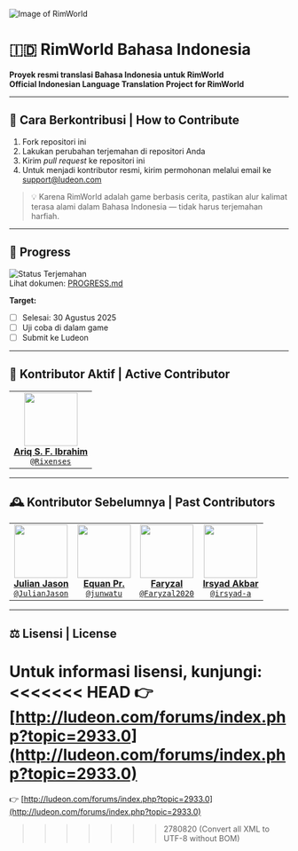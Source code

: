 ![Image of RimWorld](http://rimworldwiki.com/images/thumb/8/8c/Rimworldlogo.png/600px-Rimworldlogo.png)

# 🇮🇩 RimWorld Bahasa Indonesia  
**Proyek resmi translasi Bahasa Indonesia untuk RimWorld**  
**Official Indonesian Language Translation Project for RimWorld**

---

## 📝 Cara Berkontribusi | How to Contribute  
1. Fork repositori ini  
2. Lakukan perubahan terjemahan di repositori Anda  
3. Kirim *pull request* ke repositori ini  
4. Untuk menjadi kontributor resmi, kirim permohonan melalui email ke [support@ludeon.com](mailto:support@ludeon.com)

> 💡 Karena RimWorld adalah game berbasis cerita, pastikan alur kalimat terasa alami dalam Bahasa Indonesia — tidak harus terjemahan harfiah.

---

## 📌 Progress
![Status Terjemahan](https://img.shields.io/badge/terjemahan-60%25-yellow)  
Lihat dokumen: [PROGRESS.md](PROGRESS.md)

**Target:**
- [ ] Selesai: 30 Agustus 2025  
- [ ] Uji coba di dalam game  
- [ ] Submit ke Ludeon

---

## 👥 Kontributor Aktif | Active Contributor

<table>
  <tr>
    <td align="center">
      <a href="https://github.com/Rixenses">
        <img src="https://avatars.githubusercontent.com/u/34961766?v=4" height="96"/><br/>
        <b>Ariq S. F. Ibrahim</b><br/>
        <code>@Rixenses</code>
      </a>
    </td>
  </tr>
</table>

---

## 🕰️ Kontributor Sebelumnya | Past Contributors

<table>
  <tr>
    <td align="center">
      <a href="https://github.com/JulianJason">
        <img src="https://avatars.githubusercontent.com/u/10151729?v=4" height="96"/><br/>
        <b>Julian Jason</b><br/>
        <code>@JulianJason</code>
      </a>
    </td>
    <td align="center">
      <a href="https://github.com/junwatu">
        <img src="https://avatars.githubusercontent.com/u/948279?v=4" height="96"/><br/>
        <b>Equan Pr.</b><br/>
        <code>@junwatu</code>
      </a>
    </td>
    <td align="center">
      <a href="https://github.com/Faryzal2020">
        <img src="https://avatars.githubusercontent.com/u/8612170?v=4" height="96"/><br/>
        <b>Faryzal</b><br/>
        <code>@Faryzal2020</code>
      </a>
    </td>
    <td align="center">
      <a href="https://github.com/irsyad-a">
        <img src="https://avatars.githubusercontent.com/u/174414578?v=4" height="96"/><br/>
        <b>Irsyad Akbar</b><br/>
        <code>@irsyad-a</code>
      </a>
    </td>
  </tr>
</table>

---

## ⚖️ Lisensi | License  
Untuk informasi lisensi, kunjungi:  
<<<<<<< HEAD
👉 [http://ludeon.com/forums/index.php?topic=2933.0](http://ludeon.com/forums/index.php?topic=2933.0)
=======
👉 [http://ludeon.com/forums/index.php?topic=2933.0](http://ludeon.com/forums/index.php?topic=2933.0)
>>>>>>> 2780820 (Convert all XML to UTF-8 without BOM)
